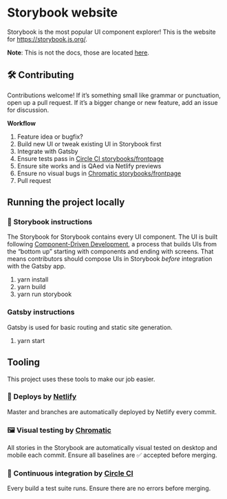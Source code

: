 # Storybook website

Storybook is the most popular UI component explorer! This is the website for https://storybook.js.org/.

**Note**: This is not the docs, those are located [here](https://github.com/storybooks/storybook/tree/next/docs).

## 🛠 Contributing

Contributions welcome! If it’s something small like grammar or punctuation, open up a pull request. If it’s a bigger change or new feature, add an issue for discussion.

**Workflow**

1. Feature idea or bugfix?
2. Build new UI or tweak existing UI in Storybook first
3. Integrate with Gatsby
4. Ensure tests pass in [Circle CI storybooks/frontpage](https://circleci.com/gh/storybooks/frontpage)
5. Ensure site works and is QAed via Netlify previews
6. Ensure no visual bugs in [Chromatic storybooks/frontpage](https://www.chromaticqa.com/builds?appId=5be26744d2f6250024a9117d)
7. Pull request

## Running the project locally

### 📕 Storybook instructions

The Storybook for Storybook contains every UI component. The UI is built following [Component-Driven Development](https://blog.hichroma.com/component-driven-development-ce1109d56c8e), a process that builds UIs from the “bottom up” starting with components and ending with screens. That means contributors should compose UIs in Storybook _before_ integration with the Gatsby app.

1. yarn install
2. yarn build
3. yarn run storybook

### Gatsby instructions

Gatsby is used for basic routing and static site generation.

1. yarn start

## Tooling

This project uses these tools to make our job easier.

### 💫 Deploys by [Netlify](https://netlify.com)

Master and branches are automatically deployed by Netlify every commit.

### 🖼 Visual testing by [Chromatic](https://www.chromaticqa.com/library?appId=5be26744d2f6250024a9117d)

All stories in the Storybook are automatically visual tested on desktop and mobile each commit. Ensure all baselines are ✅ accepted before merging.

### 🚦 Continuous integration by [Circle CI](https://circleci.com/gh/storybookjs/frontpage)

Every build a test suite runs. Ensure there are no errors before merging.
